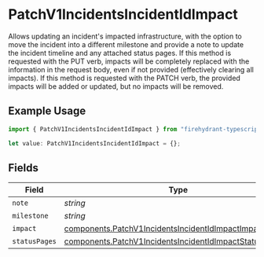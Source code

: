# PatchV1IncidentsIncidentIdImpact

Allows updating an incident's impacted infrastructure, with the option to
move the incident into a different milestone and provide a note to update
the incident timeline and any attached status pages. If this method is
requested with the PUT verb, impacts will be completely replaced with the
information in the request body, even if not provided (effectively clearing
all impacts). If this method is requested with the PATCH verb, the provided
impacts will be added or updated, but no impacts will be removed.


## Example Usage

```typescript
import { PatchV1IncidentsIncidentIdImpact } from "firehydrant-typescript-sdk/models/components";

let value: PatchV1IncidentsIncidentIdImpact = {};
```

## Fields

| Field                                                                                                                              | Type                                                                                                                               | Required                                                                                                                           | Description                                                                                                                        |
| ---------------------------------------------------------------------------------------------------------------------------------- | ---------------------------------------------------------------------------------------------------------------------------------- | ---------------------------------------------------------------------------------------------------------------------------------- | ---------------------------------------------------------------------------------------------------------------------------------- |
| `note`                                                                                                                             | *string*                                                                                                                           | :heavy_minus_sign:                                                                                                                 | N/A                                                                                                                                |
| `milestone`                                                                                                                        | *string*                                                                                                                           | :heavy_minus_sign:                                                                                                                 | N/A                                                                                                                                |
| `impact`                                                                                                                           | [components.PatchV1IncidentsIncidentIdImpactImpact](../../models/components/patchv1incidentsincidentidimpactimpact.md)[]           | :heavy_minus_sign:                                                                                                                 | N/A                                                                                                                                |
| `statusPages`                                                                                                                      | [components.PatchV1IncidentsIncidentIdImpactStatusPages](../../models/components/patchv1incidentsincidentidimpactstatuspages.md)[] | :heavy_minus_sign:                                                                                                                 | N/A                                                                                                                                |